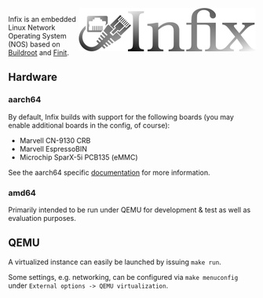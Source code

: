 <img align="right" src="doc/text3134.png" alt="Infix Linux Networking Made Easy">

Infix is an embedded Linux Network Operating System (NOS) based on
[Buildroot][1] and [Finit][2].


Hardware
--------

### aarch64

By default, Infix builds with support for the following boards (you
may enable additional boards in the config, of course):

- Marvell CN-9130 CRB
- Marvell EspressoBIN
- Microchip SparX-5i PCB135 (eMMC)

See the aarch64 specific [documentation](board/aarch64/README.md) for more
information.

### amd64

Primarily intended to be run under QEMU for development & test as well
as evaluation purposes.


QEMU
----

A virtualized instance can easily be launched by issuing `make run`.

Some settings, e.g. networking, can be configured via `make
menuconfig` under `External options -> QEMU virtualization`.

[1]: https://buildroot.org/
[2]: https://github.com/troglobit/finit
